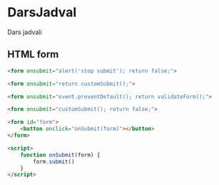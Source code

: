 # DarsJadval
Dars jadvali

## HTML form
```html
<form onsubmit="alert('stop submit'); return false;">
```

```html
<form onsubmit="return customSubmit();">
```

```html
<form onsubmit="event.preventDefault(); return validateForm();">
```

```html
<form onsubmit="customSubmit(); return false;">
```

```html
<form id="form">
    <button onclick="onSubmit(form)"></button>
</form>

<script>
    function onSubmit(form) {
        form.submit()
    }
</script>
```
